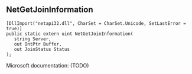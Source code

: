 ## NetGetJoinInformation

```
[DllImport("netapi32.dll", CharSet = CharSet.Unicode, SetLastError = true)]
public static extern uint NetGetJoinInformation(
   string Server,
   out IntPtr Buffer,
   out JoinStatus Status
);
```

Microsoft documentation: (TODO)
